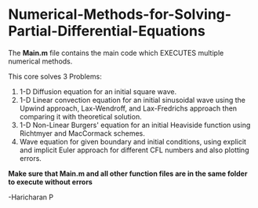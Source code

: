 # Numerical-Methods-for-Solving-Partial-Differential-Equations

The **Main.m** file contains the main code which EXECUTES multiple numerical methods.

This core solves 3 Problems:

1. 1-D Diffusion equation for an initial square wave.
2. 1-D Linear convection equation for an initial sinusoidal wave using the Upwind approach, Lax-Wendroff, and Lax-Fredrichs approach then comparing it with theoretical solution.
3. 1-D Non-Linear Burgers' equation for an initial Heaviside function using Richtmyer and MacCormack schemes.
4. Wave equation for given boundary and initial conditions, using explicit and implicit Euler approach for different CFL numbers and also plotting errors.

**Make sure that Main.m and all other function files are in the same folder to execute without errors**

-Haricharan P
